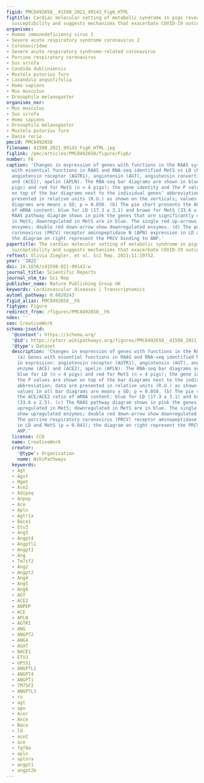 ```yaml
---
figid: PMC8492658__41598_2021_99143_Fig6_HTML
figtitle: Cardiac molecular setting of metabolic syndrome in pigs reveals disease
  susceptibility and suggests mechanisms that exacerbate COVID-19 outcomes in patients
organisms:
- Human immunodeficiency virus 1
- Severe acute respiratory syndrome coronavirus 2
- Coronaviridae
- Severe acute respiratory syndrome-related coronavirus
- Porcine respiratory coronavirus
- Sus scrofa
- Candida dubliniensis
- Mustela putorius furo
- Lavandula angustifolia
- Homo sapiens
- Mus musculus
- Drosophila melanogaster
organisms_ner:
- Mus musculus
- Sus scrofa
- Homo sapiens
- Drosophila melanogaster
- Mustela putorius furo
- Danio rerio
pmcid: PMC8492658
filename: 41598_2021_99143_Fig6_HTML.jpg
figlink: /pmc/articles/PMC8492658/figure/Fig6/
number: F6
caption: 'Changes in expression of genes with functions in the RAAS system. (a) Genes
  with essential functions in RAAS and RNA-seq identified MetS vs LD changes in expression:
  angiotensin receptor (AGTR1), angiotensin (AGT), angiotensin converting enzyme (ACE)
  and (ACE2), apelin (APLN). The RNA-seq bar diagrams are shown in blue for LD (n = 4
  pigs) and red for MetS (n = 4 pigs); the gene identity and the P values are shown
  on top of the bar diagrams next to the individual genes’ abbreviation; data are
  presented in relative units (R.U.) as shown on the verticals; values in all bar
  diagrams are means ± SD; p = 0.050. (b) The pie chart presents the ACE/ACE2 ratio
  of mRNA content: blue for LD (17.3 ± 3.1) and brown for MetS (33.6 ± 2.5). (c) The
  RAAS pathway diagram shows in pink the genes that are significantly upregulated
  in MetS; downregulated in MetS are in blue. The single red up-arrows show upregulated
  enzymes; double red down-arrow show downregulated enzymes. (d) The porcine respiratory
  coronavirus (PRCV) receptor aminopeptidase N (APN) expression in LD and MetS (p = 0.041);
  the diagram on right represent the PRCV binding to ANP.'
papertitle: The cardiac molecular setting of metabolic syndrome in pigs reveals disease
  susceptibility and suggests mechanisms that exacerbate COVID-19 outcomes in patients.
reftext: Olivia Ziegler, et al. Sci Rep. 2021;11:19752.
year: '2021'
doi: 10.1038/s41598-021-99143-w
journal_title: Scientific Reports
journal_nlm_ta: Sci Rep
publisher_name: Nature Publishing Group UK
keywords: Cardiovascular diseases | Transcriptomics
automl_pathway: 0.6020243
figid_alias: PMC8492658__F6
figtype: Figure
redirect_from: /figures/PMC8492658__F6
ndex: ''
seo: CreativeWork
schema-jsonld:
  '@context': https://schema.org/
  '@id': https://pfocr.wikipathways.org/figures/PMC8492658__41598_2021_99143_Fig6_HTML.html
  '@type': Dataset
  description: 'Changes in expression of genes with functions in the RAAS system.
    (a) Genes with essential functions in RAAS and RNA-seq identified MetS vs LD changes
    in expression: angiotensin receptor (AGTR1), angiotensin (AGT), angiotensin converting
    enzyme (ACE) and (ACE2), apelin (APLN). The RNA-seq bar diagrams are shown in
    blue for LD (n = 4 pigs) and red for MetS (n = 4 pigs); the gene identity and
    the P values are shown on top of the bar diagrams next to the individual genes’
    abbreviation; data are presented in relative units (R.U.) as shown on the verticals;
    values in all bar diagrams are means ± SD; p = 0.050. (b) The pie chart presents
    the ACE/ACE2 ratio of mRNA content: blue for LD (17.3 ± 3.1) and brown for MetS
    (33.6 ± 2.5). (c) The RAAS pathway diagram shows in pink the genes that are significantly
    upregulated in MetS; downregulated in MetS are in blue. The single red up-arrows
    show upregulated enzymes; double red down-arrow show downregulated enzymes. (d)
    The porcine respiratory coronavirus (PRCV) receptor aminopeptidase N (APN) expression
    in LD and MetS (p = 0.041); the diagram on right represent the PRCV binding to
    ANP.'
  license: CC0
  name: CreativeWork
  creator:
    '@type': Organization
    name: WikiPathways
  keywords:
  - Agt
  - Agxt
  - Mgmt
  - Ace2
  - Adipoq
  - Anpep
  - Ace
  - Apln
  - Agtr1a
  - Bace1
  - Etv3
  - Ang3
  - Angpt4
  - Angptl1
  - Angpt1
  - Ang
  - Tm7sf2
  - Ang2
  - Angpt2
  - Ang4
  - Ang5
  - Ang6
  - AGT
  - ACE2
  - ANPEP
  - ACE
  - APLN
  - AGTR1
  - ANG
  - ANGPT2
  - ANG4
  - AGXT
  - BACE1
  - ETV3
  - VPS51
  - ANGPTL1
  - ANGPT4
  - ANGPT1
  - TM7SF2
  - ANGPTL3
  - ru
  - agt
  - apn
  - Acer
  - Ance
  - Bace
  - ld
  - ace2
  - ace
  - fgf8a
  - apln
  - aplnra
  - angpt1
  - angpt2b
---
```

